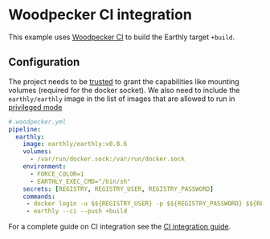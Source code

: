 
# Woodpecker CI integration

This example uses [Woodpecker CI](https://woodpecker-ci.org/) to build the Earthly target `+build`.


## Configuration

The project needs to be [trusted](https://woodpecker-ci.org/docs/usage/project-settings#trusted) to grant the capabilities like mounting volumes (required for the docker socket). We also need to include the `earthly/earthly` image in the list of images that are allowed to run in [privileged mode](https://woodpecker-ci.org/docs/administration/server-config#woodpecker_escalate)



```yml
#.woodpecker.yml
pipeline:
  earthly:
    image: earthly/earthly:v0.8.6
    volumes:
      - /var/run/docker.sock:/var/run/docker.sock
    environment:
      - FORCE_COLOR=1
      - EARTHLY_EXEC_CMD="/bin/sh" 
    secrets: [REGISTRY, REGISTRY_USER, REGISTRY_PASSWORD]
    commands:
     - docker login -u $${REGISTRY_USER} -p $${REGISTRY_PASSWORD} $${REGISTRY}
     - earthly --ci --push +build
```

For a complete guide on CI integration see the [CI integration guide](../overview.md).
